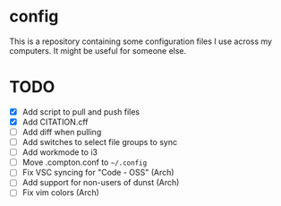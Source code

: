 # config
This is a repository containing some configuration files I use across my computers. It might be useful for someone else.

# TODO
- [x] Add script to pull and push files
- [x] Add CITATION.cff
- [ ] Add diff when pulling
- [ ] Add switches to select file groups to sync
- [ ] Add workmode to i3
- [ ] Move .compton.conf to `~/.config`
- [ ] Fix VSC syncing for "Code - OSS" (Arch)
- [ ] Add support for non-users of dunst (Arch)
- [ ] Fix vim colors (Arch)
